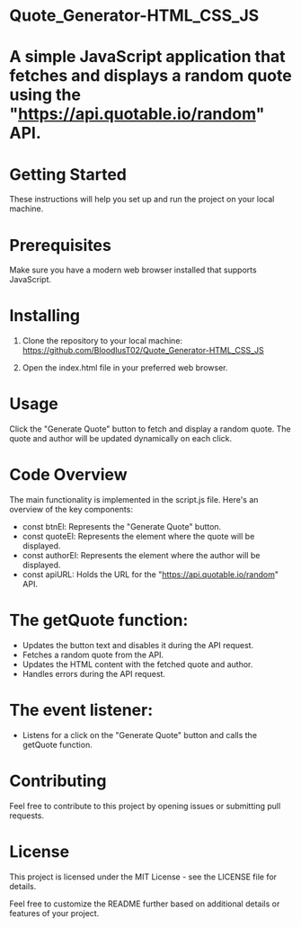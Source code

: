 # Quote_Generator-HTML_CSS_JS

# A simple JavaScript application that fetches and displays a random quote using the "https://api.quotable.io/random" API.

# Getting Started
These instructions will help you set up and run the project on your local machine.

# Prerequisites
Make sure you have a modern web browser installed that supports JavaScript.

# Installing
1. Clone the repository to your local machine: https://github.com/BloodlusT02/Quote_Generator-HTML_CSS_JS
   
2. Open the index.html file in your preferred web browser.

# Usage
Click the "Generate Quote" button to fetch and display a random quote. The quote and author will be updated dynamically on each click.

# Code Overview
The main functionality is implemented in the script.js file. Here's an overview of the key components:
- const btnEl: Represents the "Generate Quote" button.
- const quoteEl: Represents the element where the quote will be displayed.
- const authorEl: Represents the element where the author will be displayed.
- const apiURL: Holds the URL for the "https://api.quotable.io/random" API.

# The getQuote function:
- Updates the button text and disables it during the API request.
- Fetches a random quote from the API.
- Updates the HTML content with the fetched quote and author.
- Handles errors during the API request.

# The event listener:
- Listens for a click on the "Generate Quote" button and calls the getQuote function.

# Contributing
Feel free to contribute to this project by opening issues or submitting pull requests.

# License
This project is licensed under the MIT License - see the LICENSE file for details.

Feel free to customize the README further based on additional details or features of your project.
